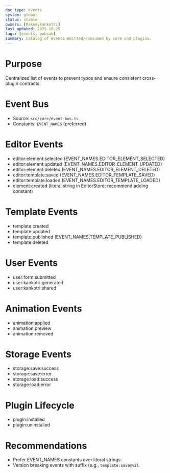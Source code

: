 ```yaml
---
doc_type: events
system: global
status: stable
owners: [Makemykankotri]
last_updated: 2025-10-25
tags: [events, pubsub]
summary: Catalog of events emitted/consumed by core and plugins.
---
```


# Purpose
Centralized list of events to prevent typos and ensure consistent cross-plugin contracts.

# Event Bus
- Source: `src/core/event-bus.ts`
- Constants: `EVENT_NAMES` (preferred)

# Editor Events
- editor:element:selected (EVENT_NAMES.EDITOR_ELEMENT_SELECTED)
- editor:element:updated (EVENT_NAMES.EDITOR_ELEMENT_UPDATED)
- editor:element:deleted (EVENT_NAMES.EDITOR_ELEMENT_DELETED)
- editor:template:saved (EVENT_NAMES.EDITOR_TEMPLATE_SAVED)
- editor:template:loaded (EVENT_NAMES.EDITOR_TEMPLATE_LOADED)
- element:created (literal string in EditorStore; recommend adding constant)

# Template Events
- template:created
- template:updated
- template:published (EVENT_NAMES.TEMPLATE_PUBLISHED)
- template:deleted

# User Events
- user:form:submitted
- user:kankotri:generated
- user:kankotri:shared

# Animation Events
- animation:applied
- animation:preview
- animation:removed

# Storage Events
- storage:save:success
- storage:save:error
- storage:load:success
- storage:load:error

# Plugin Lifecycle
- plugin:installed
- plugin:uninstalled

# Recommendations
- Prefer EVENT_NAMES constants over literal strings.
- Version breaking events with suffix (e.g., `template:save@v2`).
